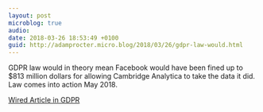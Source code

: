 ```yaml
---
layout: post
microblog: true
audio: 
date: 2018-03-26 18:53:49 +0100
guid: http://adamprocter.micro.blog/2018/03/26/gdpr-law-would.html
---
```

GDPR law would in theory mean Facebook would have been fined up to $813 million dollars for allowing Cambridge Analytica to take the data it did. Law comes into action May 2018. 

[Wired Article in GDPR](https://www.wired.co.uk/article/what-is-gdpr-uk-eu-legislation-compliance-summary-fines-2018)
